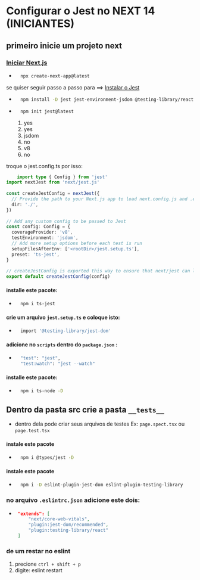 # Configurar o Jest no NEXT 14 (INICIANTES)

## primeiro inicie um projeto next

### [Iniciar Next.js](https://nextjs.org/docs/getting-started/installation)

- ~~~bash
    npx create-next-app@latest 
    ~~~

se quiser seguir passo a passo para ==> [Instalar o Jest](https://nextjs.org/docs/app/building-your-application/testing/jest) 

- ~~~bash
    npm install -D jest jest-environment-jsdom @testing-library/react @testing-library/jest-dom
    ~~~
- ~~~bash
    npm init jest@latest
    ~~~
    1. yes
    2. yes
    3. jsdom
    4. no
    5. v8
    6. no



troque o jest.config.ts por isso:

~~~typescript
    import type { Config } from 'jest'
import nextJest from 'next/jest.js'
 
const createJestConfig = nextJest({
  // Provide the path to your Next.js app to load next.config.js and .env files in your test environment
  dir: './',
})
 
// Add any custom config to be passed to Jest
const config: Config = {
  coverageProvider: 'v8',
  testEnvironment: 'jsdom',
  // Add more setup options before each test is run
  setupFilesAfterEnv: ['<rootDir>/jest.setup.ts'],
  preset: 'ts-jest',
}
 
// createJestConfig is exported this way to ensure that next/jest can load the Next.js config which is async
export default createJestConfig(config)
~~~

#### installe este pacote:

* ~~~bash
    npm i ts-jest
    ~~~

#### crie um arquivo  ```jest.setup.ts``` e coloque isto:

* ~~~bash
    import '@testing-library/jest-dom'
    ~~~
#### adicione no ```scripts``` dentro do  ```package.json``` :
* ~~~bash
    "test": "jest",
    "test:watch": "jest --watch"
    ~~~

#### installe este pacote:

* ~~~bash
    npm i ts-node -D
    ~~~

## Dentro da pasta src crie a pasta ```__tests__```
* dentro dela pode criar seus arquivos de testes Ex: ```page.spect.tsx``` ou ```page.test.tsx```

#### instale este pacote
* ~~~bash
    npm i @types/jest -D
    ~~~
#### instale este pacote
* ~~~bash
    npm i -D eslint-plugin-jest-dom eslint-plugin-testing-library
    ~~~

### no arquivo ```.eslintrc.json``` adicione este dois: 

 * ~~~json
    "extends": [
        "next/core-web-vitals",
        "plugin:jest-dom/recommended",
        "plugin:testing-library/react"
    ]
    ~~~
### de um restar no eslint
 1. precione ```ctrl + shift + p```
 2. digite: eslint restart

